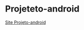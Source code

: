 # Projeteto-android

<a href=https://romullopc.github.io/Projeteto-android/index.html target="blank"> Site Projeto-android</a>  
 
